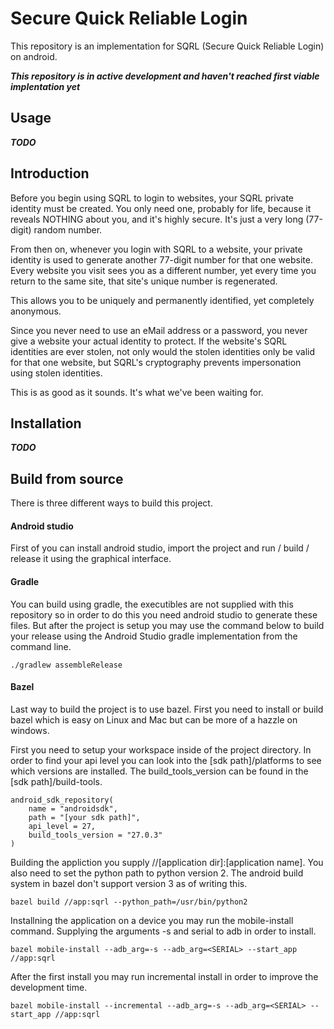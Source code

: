 # Secure Quick Reliable Login

This repository is an implementation for SQRL (Secure Quick Reliable Login) on android.

***This repository is in active development and haven't reached first viable implentation yet***

## Usage

***TODO***

## Introduction

Before you begin using SQRL to login to websites, your SQRL private identity must be created. You only need one, probably for life, because it reveals NOTHING about you, and it's highly secure. It's just a very long (77-digit) random number.

From then on, whenever you login with SQRL to a website, your private identity is used to generate another 77-digit number for that one website. Every website you visit sees you as a different number, yet every time you return to the same site, that site's unique number is regenerated.

This allows you to be uniquely and permanently identified, yet completely anonymous.

Since you never need to use an eMail address or a password, you never give a website your actual identity to protect. If the website's SQRL identities are ever stolen, not only would the stolen identities only be valid for that one website, but SQRL's cryptography prevents impersonation using stolen identities.

This is as good as it sounds. It's what we've been waiting for.

## Installation

***TODO***

## Build from source

There is three different ways to build this project.

#### Android studio
First of you can install android studio, import the project and run / build / release it using the graphical interface.

#### Gradle

You can build using gradle, the executibles are not supplied with this repository so in order to do this you need android studio to generate these files.
But after the project is setup you may use the command below to build your release using the Android Studio gradle implementation from the command line.

```
./gradlew assembleRelease
```

#### Bazel

Last way to build the project is to use bazel. First you need to install or build bazel which is easy on Linux and Mac but can be more of a hazzle on windows.

First you need to setup your workspace inside of the project directory. In order to find your api level you can look into the [sdk path]/platforms to see which versions are installed. The build_tools_version can be found in the [sdk path]/build-tools.

```
android_sdk_repository(
    name = "androidsdk",
    path = "[your sdk path]",
    api_level = 27,
    build_tools_version = "27.0.3"
)
```

Building the appliction you supply //[application dir]:[application name]. You also need to set the python path to python version 2. The android build system in bazel don't support version 3 as of writing this.

```
bazel build //app:sqrl --python_path=/usr/bin/python2
```

Installning the application on a device you may run the mobile-install command. Supplying the arguments -s and serial to adb in order to install.
```
bazel mobile-install --adb_arg=-s --adb_arg=<SERIAL> --start_app //app:sqrl
```

After the first install you may run incremental install in order to improve the development time.
```
bazel mobile-install --incremental --adb_arg=-s --adb_arg=<SERIAL> --start_app //app:sqrl
```

